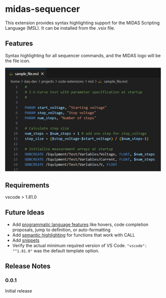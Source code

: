 # midas-sequencer

This extension provides syntax highlighting support for the MIDAS Scripting Language (MSL). It can be installed from the .vsix file.

## Features

Syntax highlighting for all sequencer commands, and the MIDAS logo will be the file icon.

![Screenshot to show highlighting and file icon](./images/screenshot.jpg)

## Requirements

vscode > 1.81.0

## Future Ideas
- Add [programmatic language features](https://code.visualstudio.com/api/language-extensions/programmatic-language-features) like hovers, code completion proposals, jump to definition, or auto-formatting
- Add [semantic highlighting](https://code.visualstudio.com/api/language-extensions/semantic-highlight-guide) for functions that work with CALL
- Add [snippets](https://code.visualstudio.com/api/language-extensions/snippet-guide)
- Verify the actual minimum required version of VS Code. `"vscode": "^1.81.0"` was the default template option.

## Release Notes

### 0.0.1

Initial release
